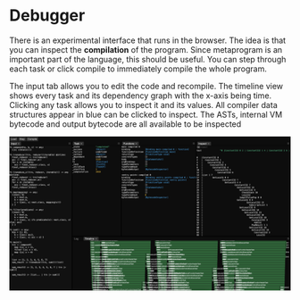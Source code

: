 # Debugger

There is an experimental interface that runs in the browser. The idea is that you can inspect the **compilation** of the program. Since metaprogram is an important part of the language, this should be useful. You can step through each task or click compile to immediately compile the whole program.

The input tab allows you to edit the code and recompile. The timeline view shows every task and its dependency graph with the x-axis being time. Clicking any task allows you to inspect it and its values. All compiler data structures appear in blue can be clicked to inspect. The ASTs, internal VM bytecode and output bytecode are all available to be inspected

![Debugger](debugger.png)